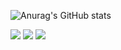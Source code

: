 ![Anurag's GitHub stats](https://github-readme-stats.vercel.app/api?username=Yoshito-4410&show_icons=true&theme=dracula&title_color=fe79c6&text_color=ffb86c)

![](http://github-profile-summary-cards.vercel.app/api/cards/productive-time?username=Yoshito-4410&theme=dracula&utcOffset=9)
![](http://github-profile-summary-cards.vercel.app/api/cards/most-commit-language?username=Yoshito-4410&theme=dracula)
![](http://github-profile-summary-cards.vercel.app/api/cards/profile-details?username=Yoshito-4410&theme=dracula)
